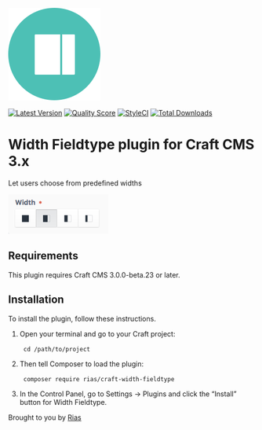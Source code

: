 ![Icon](./src/icon.svg)

[![Latest Version](https://img.shields.io/github/release/rias500/craft-width-fieldtype.svg?style=flat-square)](https://github.com/rias500/craft-width-fieldtype/releases)
[![Quality Score](https://img.shields.io/scrutinizer/g/rias500/craft-width-fieldtype.svg?style=flat-square)](https://scrutinizer-ci.com/g/rias500/craft-width-fieldtype)
[![StyleCI](https://styleci.io/repos/112007386/shield)](https://styleci.io/repos/112007386)
[![Total Downloads](https://img.shields.io/packagist/dt/rias/craft-width-fieldtype.svg?style=flat-square)](https://packagist.org/packages/rias/craft-width-fieldtype)

# Width Fieldtype plugin for Craft CMS 3.x

Let users choose from predefined widths

![Screenshot](resources/img/plugin-screenshot.png)

## Requirements

This plugin requires Craft CMS 3.0.0-beta.23 or later.

## Installation

To install the plugin, follow these instructions.

1. Open your terminal and go to your Craft project:

        cd /path/to/project

2. Then tell Composer to load the plugin:

        composer require rias/craft-width-fieldtype

3. In the Control Panel, go to Settings → Plugins and click the “Install” button for Width Fieldtype.

Brought to you by [Rias](https://rias.be)
